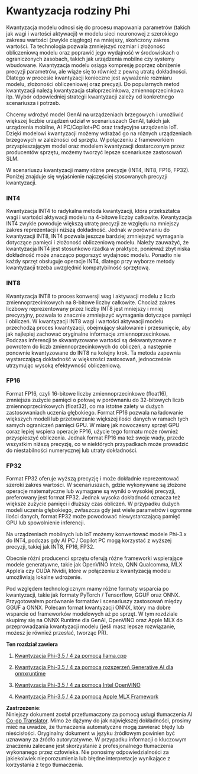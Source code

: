 <!--
CO_OP_TRANSLATOR_METADATA:
{
  "original_hash": "d658062de70b131ef4c0bff69b5fc70e",
  "translation_date": "2025-07-16T21:46:12+00:00",
  "source_file": "md/01.Introduction/04/QuantifyingPhi.md",
  "language_code": "pl"
}
-->
# **Kwantyzacja rodziny Phi**

Kwantyzacja modelu odnosi się do procesu mapowania parametrów (takich jak wagi i wartości aktywacji) w modelu sieci neuronowej z szerokiego zakresu wartości (zwykle ciągłego) na mniejszy, skończony zakres wartości. Ta technologia pozwala zmniejszyć rozmiar i złożoność obliczeniową modelu oraz poprawić jego wydajność w środowiskach o ograniczonych zasobach, takich jak urządzenia mobilne czy systemy wbudowane. Kwantyzacja modelu osiąga kompresję poprzez obniżenie precyzji parametrów, ale wiąże się to również z pewną utratą dokładności. Dlatego w procesie kwantyzacji konieczne jest wyważenie rozmiaru modelu, złożoności obliczeniowej oraz precyzji. Do popularnych metod kwantyzacji należą kwantyzacja stałoprzecinkowa, zmiennoprzecinkowa itp. Wybór odpowiedniej strategii kwantyzacji zależy od konkretnego scenariusza i potrzeb.

Chcemy wdrożyć model GenAI na urządzeniach brzegowych i umożliwić większej liczbie urządzeń udział w scenariuszach GenAI, takich jak urządzenia mobilne, AI PC/Copilot+PC oraz tradycyjne urządzenia IoT. Dzięki modelowi kwantyzacji możemy wdrażać go na różnych urządzeniach brzegowych w zależności od sprzętu. W połączeniu z frameworkiem przyspieszającym model oraz modelem kwantyzacji dostarczonym przez producentów sprzętu, możemy tworzyć lepsze scenariusze zastosowań SLM.

W scenariuszu kwantyzacji mamy różne precyzje (INT4, INT8, FP16, FP32). Poniżej znajduje się wyjaśnienie najczęściej stosowanych precyzji kwantyzacji.

### **INT4**

Kwantyzacja INT4 to radykalna metoda kwantyzacji, która przekształca wagi i wartości aktywacji modelu na 4-bitowe liczby całkowite. Kwantyzacja INT4 zwykle powoduje większą utratę precyzji ze względu na mniejszy zakres reprezentacji i niższą dokładność. Jednak w porównaniu do kwantyzacji INT8, INT4 pozwala jeszcze bardziej zmniejszyć wymagania dotyczące pamięci i złożoność obliczeniową modelu. Należy zauważyć, że kwantyzacja INT4 jest stosunkowo rzadka w praktyce, ponieważ zbyt niska dokładność może znacząco pogorszyć wydajność modelu. Ponadto nie każdy sprzęt obsługuje operacje INT4, dlatego przy wyborze metody kwantyzacji trzeba uwzględnić kompatybilność sprzętową.

### **INT8**

Kwantyzacja INT8 to proces konwersji wag i aktywacji modelu z liczb zmiennoprzecinkowych na 8-bitowe liczby całkowite. Chociaż zakres liczbowy reprezentowany przez liczby INT8 jest mniejszy i mniej precyzyjny, pozwala to znacznie zmniejszyć wymagania dotyczące pamięci i obliczeń. W kwantyzacji INT8 wagi i wartości aktywacji modelu przechodzą proces kwantyzacji, obejmujący skalowanie i przesunięcie, aby jak najlepiej zachować oryginalne informacje zmiennoprzecinkowe. Podczas inferencji te skwantyzowane wartości są dekwantyzowane z powrotem do liczb zmiennoprzecinkowych do obliczeń, a następnie ponownie kwantyzowane do INT8 na kolejny krok. Ta metoda zapewnia wystarczającą dokładność w większości zastosowań, jednocześnie utrzymując wysoką efektywność obliczeniową.

### **FP16**

Format FP16, czyli 16-bitowe liczby zmiennoprzecinkowe (float16), zmniejsza zużycie pamięci o połowę w porównaniu do 32-bitowych liczb zmiennoprzecinkowych (float32), co ma istotne zalety w dużych zastosowaniach uczenia głębokiego. Format FP16 pozwala na ładowanie większych modeli lub przetwarzanie większej ilości danych w ramach tych samych ograniczeń pamięci GPU. W miarę jak nowoczesny sprzęt GPU coraz lepiej wspiera operacje FP16, użycie tego formatu może również przyspieszyć obliczenia. Jednak format FP16 ma też swoje wady, przede wszystkim niższą precyzję, co w niektórych przypadkach może prowadzić do niestabilności numerycznej lub utraty dokładności.

### **FP32**

Format FP32 oferuje wyższą precyzję i może dokładnie reprezentować szeroki zakres wartości. W scenariuszach, gdzie wykonywane są złożone operacje matematyczne lub wymagane są wyniki o wysokiej precyzji, preferowany jest format FP32. Jednak wysoka dokładność oznacza też większe zużycie pamięci i dłuższy czas obliczeń. W przypadku dużych modeli uczenia głębokiego, zwłaszcza gdy jest wiele parametrów i ogromne ilości danych, format FP32 może powodować niewystarczającą pamięć GPU lub spowolnienie inferencji.

Na urządzeniach mobilnych lub IoT możemy konwertować modele Phi-3.x do INT4, podczas gdy AI PC / Copilot PC mogą korzystać z wyższej precyzji, takiej jak INT8, FP16, FP32.

Obecnie różni producenci sprzętu oferują różne frameworki wspierające modele generatywne, takie jak OpenVINO Intela, QNN Qualcomma, MLX Apple’a czy CUDA Nvidii, które w połączeniu z kwantyzacją modelu umożliwiają lokalne wdrożenie.

Pod względem technologicznym mamy różne formaty wsparcia po kwantyzacji, takie jak formaty PyTorch / Tensorflow, GGUF oraz ONNX. Przygotowałem porównanie formatów i scenariuszy zastosowań między GGUF a ONNX. Polecam format kwantyzacji ONNX, który ma dobre wsparcie od frameworków modelowych aż po sprzęt. W tym rozdziale skupimy się na ONNX Runtime dla GenAI, OpenVINO oraz Apple MLX do przeprowadzania kwantyzacji modelu (jeśli masz lepsze rozwiązanie, możesz je również przesłać, tworząc PR).

**Ten rozdział zawiera**

1. [Kwantyzacja Phi-3.5 / 4 za pomocą llama.cpp](./UsingLlamacppQuantifyingPhi.md)

2. [Kwantyzacja Phi-3.5 / 4 za pomocą rozszerzeń Generative AI dla onnxruntime](./UsingORTGenAIQuantifyingPhi.md)

3. [Kwantyzacja Phi-3.5 / 4 za pomocą Intel OpenVINO](./UsingIntelOpenVINOQuantifyingPhi.md)

4. [Kwantyzacja Phi-3.5 / 4 za pomocą Apple MLX Framework](./UsingAppleMLXQuantifyingPhi.md)

**Zastrzeżenie**:  
Niniejszy dokument został przetłumaczony za pomocą usługi tłumaczenia AI [Co-op Translator](https://github.com/Azure/co-op-translator). Mimo że dążymy do jak największej dokładności, prosimy mieć na uwadze, że tłumaczenia automatyczne mogą zawierać błędy lub nieścisłości. Oryginalny dokument w języku źródłowym powinien być uznawany za źródło autorytatywne. W przypadku informacji o kluczowym znaczeniu zalecane jest skorzystanie z profesjonalnego tłumaczenia wykonanego przez człowieka. Nie ponosimy odpowiedzialności za jakiekolwiek nieporozumienia lub błędne interpretacje wynikające z korzystania z tego tłumaczenia.
